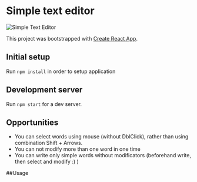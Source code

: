 
# Simple text editor  
![Simple Text Editor](https://i.ibb.co/mzmztSY/te.png)

This project was bootstrapped with [Create React App](https://github.com/facebookincubator/create-react-app).  
  
## Initial setup  
Run `npm install` in order to setup application  
  
## Development server  
Run `npm start` for a dev server.  
  
## Opportunities

 - You can select words using mouse (without DblClick), rather than using combination Shift + Arrows.
 - You can not modify more than one word in one time
 - You can write only simple words without modificators (beforehand write, then select and modify :) )

##Usage

